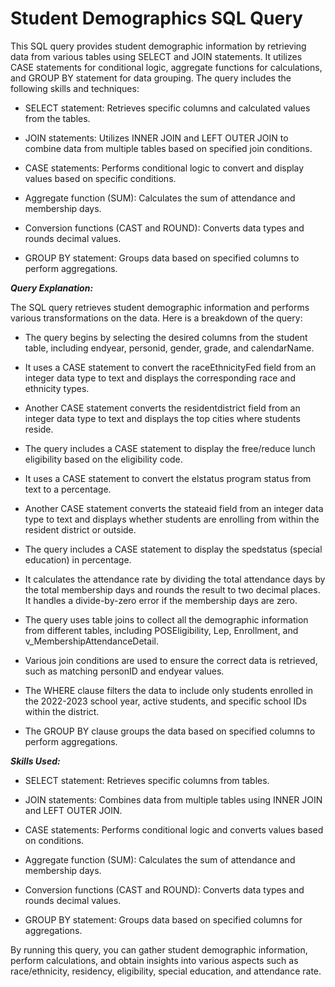 # Student Demographics SQL Query
This SQL query provides student demographic information by retrieving data from various tables using SELECT and JOIN statements. It utilizes CASE statements for conditional logic, aggregate functions for calculations, and GROUP BY statement for data grouping. The query includes the following skills and techniques:

- SELECT statement: Retrieves specific columns and calculated values from the tables.

- JOIN statements: Utilizes INNER JOIN and LEFT OUTER JOIN to combine data from multiple tables based on specified join conditions.

- CASE statements: Performs conditional logic to convert and display values based on specific conditions.

- Aggregate function (SUM): Calculates the sum of attendance and membership days.

- Conversion functions (CAST and ROUND): Converts data types and rounds decimal values.

- GROUP BY statement: Groups data based on specified columns to perform aggregations.

***Query Explanation:***

The SQL query retrieves student demographic information and performs various transformations on the data. Here is a breakdown of the query:

- The query begins by selecting the desired columns from the student table, including endyear, personid, gender, grade, and calendarName.

- It uses a CASE statement to convert the raceEthnicityFed field from an integer data type to text and displays the corresponding race and ethnicity types.

- Another CASE statement converts the residentdistrict field from an integer data type to text and displays the top cities where students reside.

- The query includes a CASE statement to display the free/reduce lunch eligibility based on the eligibility code.

- It uses a CASE statement to convert the elstatus program status from text to a percentage.

- Another CASE statement converts the stateaid field from an integer data type to text and displays whether students are enrolling from within the resident district or outside.

- The query includes a CASE statement to display the spedstatus (special education) in percentage.

- It calculates the attendance rate by dividing the total attendance days by the total membership days and rounds the result to two decimal places. It handles a divide-by-zero error if the membership days are zero.

- The query uses table joins to collect all the demographic information from different tables, including POSEligibility, Lep, Enrollment, and v_MembershipAttendanceDetail.

- Various join conditions are used to ensure the correct data is retrieved, such as matching personID and endyear values.

- The WHERE clause filters the data to include only students enrolled in the 2022-2023 school year, active students, and specific school IDs within the district.

- The GROUP BY clause groups the data based on specified columns to perform aggregations.

***Skills Used:***

- SELECT statement: Retrieves specific columns from tables.

- JOIN statements: Combines data from multiple tables using INNER JOIN and LEFT OUTER JOIN.

- CASE statements: Performs conditional logic and converts values based on conditions.

- Aggregate function (SUM): Calculates the sum of attendance and membership days.

- Conversion functions (CAST and ROUND): Converts data types and rounds decimal values.

- GROUP BY statement: Groups data based on specified columns for aggregations.

By running this query, you can gather student demographic information, perform calculations, and obtain insights into various aspects such as race/ethnicity, residency, eligibility, special education, and attendance rate.
